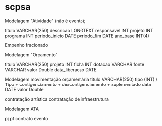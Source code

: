 # scpsa

Modelagem "Atividade" (não é evento);

titulo VARCHAR(250)
descricao LONGTEXT
responsavel INT
projeto INT
programa INT
periodo_inicio DATE
periodo_fim DATE
ano_base INT(4)



Empenho fracionado


Modelagem "Orçamento"

titulo VARCHAR(250)
projeto INT
ficha INT
dotacao VARCHAR
fonte VARCHAR
valor Double
data_liberacao DATE

Modelagem movimentação orçamentária
titulo VARCHAR(250)
tipo (INT) / Tipo
	+ contigenciamento
	+ descontigenciamento
	+ suplementado
data DATE
valor Double


contratação artística 
contratação de infraestrutura

Modelagem ATA




pj
pf
contrato
evento
	

